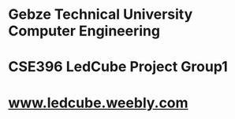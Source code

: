 # Gebze Technical University Computer Engineering
# CSE396 LedCube Project Group1
# www.ledcube.weebly.com
